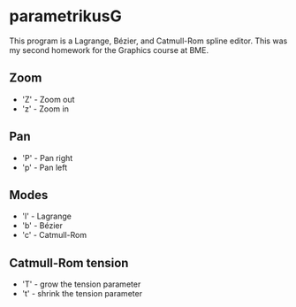 # parametrikusG
This program is a Lagrange, Bézier, and Catmull-Rom spline editor.
This was my second homework for the Graphics course at BME.

## Zoom
- 'Z' - Zoom out
- 'z' - Zoom in

## Pan
- 'P' - Pan right
- 'p' - Pan left

## Modes
- 'l' - Lagrange
- 'b' - Bézier
- 'c' - Catmull-Rom

## Catmull-Rom tension
- 'T' - grow the tension parameter
- 't' - shrink the tension parameter